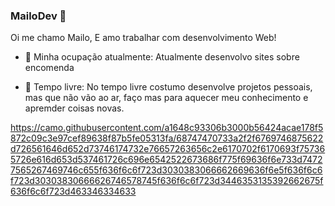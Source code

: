 ### MailoDev 🧪

Oi me chamo Mailo, E amo trabalhar com desenvolvimento Web!

- 💼 Minha ocupação atualmente:
Atualmente desenvolvo sites sobre encomenda

- 🍿 Tempo livre:
No tempo livre costumo desenvolve projetos pessoais, mas que não vão ao ar, faço mas para aquecer meu conhecimento e apremder coisas novas.

https://camo.githubusercontent.com/a1648c93306b3000b56424acae178f5872c09c3e97cef89638f87b5fe05313fa/68747470733a2f2f6769746875622d726561646d652d73746174732e76657263656c2e6170702f6170693f757365726e616d653d537461726c696e6542522673686f775f69636f6e733d74727565267469746c655f636f6c6f723d3030383066662669636f6e5f636f6c6f723d30303830666626746578745f636f6c6f723d3446353135392662675f636f6c6f723d463346334633
